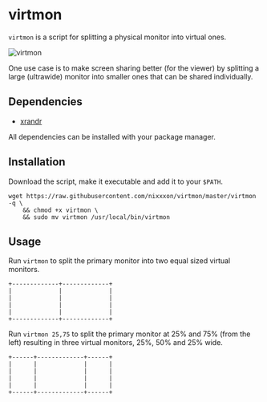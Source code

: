 # virtmon

`virtmon` is a script for splitting a physical monitor into virtual ones.

![virtmon](https://github.com/nixxxon/virtmon/assets/8500894/25dc518e-8c32-4cb8-ba79-95d6b02d5c29)

One use case is to make screen sharing better (for the viewer) by splitting a large (ultrawide) monitor into smaller ones that can be shared individually.

## Dependencies

- [xrandr](https://www.x.org/wiki/Projects/XRandR)

All dependencies can be installed with your package manager.

## Installation

Download the script, make it executable and add it to your `$PATH`.

```
wget https://raw.githubusercontent.com/nixxxon/virtmon/master/virtmon -q \
    && chmod +x virtmon \
    && sudo mv virtmon /usr/local/bin/virtmon
```

## Usage

Run `virtmon` to split the primary monitor into two equal sized virtual monitors.

```
+-------------+-------------+
|             |             |
|             |             |
|             |             |
|             |             |
+-------------+-------------+
```

Run `virtmon 25,75` to split the primary monitor at 25% and 75% (from the left) resulting in three virtual monitors, 25%, 50% and 25% wide.

```
+------+-------------+------+
|      |             |      |
|      |             |      |
|      |             |      |
|      |             |      |
+------+-------------+------+
```
